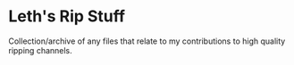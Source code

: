 # Leth's Rip Stuff
Collection/archive of any files that relate to my contributions to high quality ripping channels.